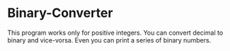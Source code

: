 # Binary-Converter
This program works only for positive integers. You can convert decimal to binary and vice-vorsa. Even you can print a series of binary numbers. 
